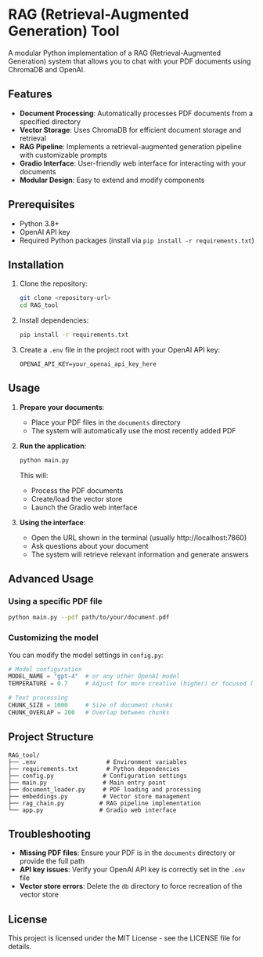 # RAG (Retrieval-Augmented Generation) Tool

A modular Python implementation of a RAG (Retrieval-Augmented Generation) system that allows you to chat with your PDF documents using ChromaDB and OpenAI.

## Features

- **Document Processing**: Automatically processes PDF documents from a specified directory
- **Vector Storage**: Uses ChromaDB for efficient document storage and retrieval
- **RAG Pipeline**: Implements a retrieval-augmented generation pipeline with customizable prompts
- **Gradio Interface**: User-friendly web interface for interacting with your documents
- **Modular Design**: Easy to extend and modify components

## Prerequisites

- Python 3.8+
- OpenAI API key
- Required Python packages (install via `pip install -r requirements.txt`)

## Installation

1. Clone the repository:
   ```bash
   git clone <repository-url>
   cd RAG_tool
   ```

2. Install dependencies:
   ```bash
   pip install -r requirements.txt
   ```

3. Create a `.env` file in the project root with your OpenAI API key:
   ```
   OPENAI_API_KEY=your_openai_api_key_here
   ```

## Usage

1. **Prepare your documents**:
   - Place your PDF files in the `documents` directory
   - The system will automatically use the most recently added PDF

2. **Run the application**:
   ```bash
   python main.py
   ```
   This will:
   - Process the PDF documents
   - Create/load the vector store
   - Launch the Gradio web interface

3. **Using the interface**:
   - Open the URL shown in the terminal (usually http://localhost:7860)
   - Ask questions about your document
   - The system will retrieve relevant information and generate answers

## Advanced Usage

### Using a specific PDF file
```bash
python main.py --pdf path/to/your/document.pdf
```

### Customizing the model
You can modify the model settings in `config.py`:
```python
# Model configuration
MODEL_NAME = "gpt-4"  # or any other OpenAI model
TEMPERATURE = 0.7     # Adjust for more creative (higher) or focused (lower) responses

# Text processing
CHUNK_SIZE = 1000     # Size of document chunks
CHUNK_OVERLAP = 200   # Overlap between chunks
```

## Project Structure

```
RAG_tool/
├── .env                    # Environment variables
├── requirements.txt        # Python dependencies
├── config.py              # Configuration settings
├── main.py                # Main entry point
├── document_loader.py     # PDF loading and processing
├── embeddings.py          # Vector store management
├── rag_chain.py          # RAG pipeline implementation
└── app.py                # Gradio web interface
```

## Troubleshooting

- **Missing PDF files**: Ensure your PDF is in the `documents` directory or provide the full path
- **API key issues**: Verify your OpenAI API key is correctly set in the `.env` file
- **Vector store errors**: Delete the `db` directory to force recreation of the vector store

## License

This project is licensed under the MIT License - see the LICENSE file for details.
